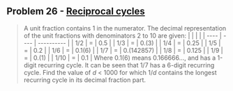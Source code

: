 ## Problem 26 - [Reciprocal cycles](https://projecteuler.net/problem=26)

> A unit fraction contains 1 in the numerator. The decimal representation of the unit fractions with denominators 2 to 10 are given:
> | | | |
> | ---- | ---- | ---------- |
> | 1/2  | =    | 0.5        |
> | 1/3  | =    | 0.(3)      |
> | 1/4  | =    | 0.25       |
> | 1/5  | =    | 0.2        |
> | 1/6  | =    | 0.1(6)     |
> | 1/7  | =    | 0.(142857) |
> | 1/8  | =    | 0.125      |
> | 1/9  | =    | 0.(1)      |
> | 1/10 | =    | 0.1 |
> Where 0.1(6) means 0.166666..., and has a 1-digit recurring cycle. It can be seen that 1/7 has a 6-digit recurring cycle.
> Find the value of *d* < 1000 for which 1/*d* contains the longest recurring cycle in its decimal fraction part.